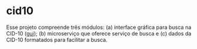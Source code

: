 # cid10
Esse projeto compreende três módulos: (a) interface gráfica para busca na CID-10 ([gui](gui)); (b) microserviço que oferece serviço de busca e (c) dados da CID-10 formatados para facilitar a busca. 
